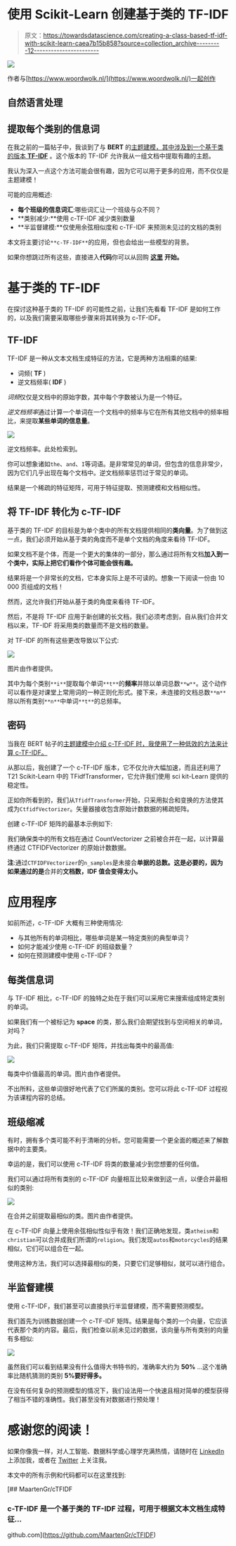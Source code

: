 # 使用 Scikit-Learn 创建基于类的 TF-IDF

> 原文：<https://towardsdatascience.com/creating-a-class-based-tf-idf-with-scikit-learn-caea7b15b858?source=collection_archive---------12----------------------->

![](img/5dd8f5344b1a5f6ed34354fa8176f9ef.png)

作者与[https://www.woordwolk.nl/](https://www.woordwolk.nl/)一起创作

## 自然语言处理

## 提取每个类别的信息词

在我之前的一篇帖子中，我谈到了与 **BERT** 的[主题建模，其中涉及到一个基于](https://github.com/MaartenGr/BERTopic)[类的版本 **TF-IDF**](https://github.com/MaartenGr/cTFIDF) 。这个版本的 TF-IDF 允许我从一组文档中提取有趣的主题。

我认为深入一点这个方法可能会很有趣，因为它可以用于更多的应用，而不仅仅是主题建模！

可能的应用概述:

*   **每个班级的信息词汇**:哪些词汇让一个班级与众不同？
*   **类别减少:**使用 c-TF-IDF 减少类别数量
*   **半监督建模:**仅使用余弦相似度和 c-TF-IDF 来预测未见过的文档的类别

本文将主要讨论`**c-TF-IDF**`的应用，但也会给出一些模型的背景。

如果你想跳过所有这些，直接进入**代码**你可以从回购 [**这里**](https://github.com/MaartenGr/cTFIDF) **开始。**

# 基于类的 TF-IDF

在探讨这种基于类的 TF-IDF 的可能性之前，让我们先看看 TF-IDF 是如何工作的，以及我们需要采取哪些步骤来将其转换为 c-TF-IDF。

## TF-IDF

TF-IDF 是一种从文本文档生成特征的方法，它是两种方法相乘的结果:

*   词频( **TF** )
*   逆文档频率( **IDF** )

*词频*仅仅是文档中的原始字数，其中每个字数被认为是一个特征。

*逆文档频率*通过计算一个单词在一个文档中的频率与它在所有其他文档中的频率相比，来提取**某些单词的信息量**。

![](img/5bb017ae1fbb3eb0511d24b858126189.png)

逆文档频率。此处检索到。

你可以想象诸如`the`、`and`、`I`等词语。是非常常见的单词，但包含的信息非常少，因为它们几乎出现在每个文档中。逆文档频率惩罚过于常见的单词。

结果是一个稀疏的特征矩阵，可用于特征提取、预测建模和文档相似性。

## 将 TF-IDF 转化为 c-TF-IDF

基于类的 TF-IDF 的目标是为单个类中的所有文档提供相同的**类向量**。为了做到这一点，我们必须开始从基于类的角度而不是单个文档的角度来看待 TF-IDF。

如果文档不是个体，而是一个更大的集体的一部分，那么通过将所有文档**加入到一个类中，实际上把它们看作个体可能会很有趣。**

结果将是一个非常长的文档，它本身实际上是不可读的。想象一下阅读一份由 10 000 页组成的文档！

然而，这允许我们开始从基于类的角度来看待 TF-IDF。

然后，不是将 TF-IDF 应用于新创建的长文档，我们必须考虑到，自从我们合并文档以来，TF-IDF 将采用类的数量而不是文档的数量。

对 TF-IDF 的所有这些更改导致以下公式:

![](img/79ad8ad5e7d01b5d589af60f7eba9fbc.png)

图片由作者提供。

其中为每个类别`**i**`提取每个单词`**t**`的**频率**并除以单词总数`**w**`。这个动作可以看作是对课堂上常用词的一种正则化形式。接下来，未连接的文档总数`**m**`除以所有类别`**n**`中单词`**t**`的总频率。

## 密码

当我在 BERT 帖子的[主题建模中介绍 c-TF-IDF 时，我使用了一种低效的方法来计算 c-TF-IDF。](/topic-modeling-with-bert-779f7db187e6)

从那以后，我创建了一个 c-TF-IDF 版本，它不仅允许大幅加速，而且还利用了 T21 Scikit-Learn 中的 TFidfTransformer，它允许我们使用 sci kit-Learn 提供的稳定性。

正如你所看到的，我们从`TfidfTransformer`开始，只采用拟合和变换的方法使其成为`CtfidfVectorizer`。矢量器接收包含原始计数数据的稀疏矩阵。

创建 c-TF-IDF 矩阵的最基本示例如下:

我们确保类中的所有文档在通过 CountVectorizer 之前被合并在一起，以计算最终通过 CTFIDFVectorizer 的原始计数数据。

**注**:通过`CTFIDFVectorizer`的`n_samples`是未接合**单据的总数。这是必要的，因为如果通过的是**合并的**文档数，IDF 值会变得太小。**

# 应用程序

如前所述，c-TF-IDF 大概有三种使用情况:

*   与其他所有的单词相比，哪些单词是某一特定类别的典型单词？
*   如何才能减少使用 c-TF-IDF 的班级数量？
*   如何在预测建模中使用 c-TF-IDF？

## 每类信息词

与 TF-IDF 相比，c-TF-IDF 的独特之处在于我们可以采用它来搜索组成特定类别的单词。

如果我们有一个被标记为 **space** 的类，那么我们会期望找到与空间相关的单词，对吗？

为此，我们只需提取 c-TF-IDF 矩阵，并找出每类中的最高值:

![](img/55aaf5fdd5dda094f11ab043f8dd8bcc.png)

每类中价值最高的单词。图片由作者提供。

不出所料，这些单词很好地代表了它们所属的类别。您可以将此 c-TF-IDF 过程视为该课程内容的总结。

## 班级缩减

有时，拥有多个类可能不利于清晰的分析。您可能需要一个更全面的概述来了解数据中的主要类。

幸运的是，我们可以使用 c-TF-IDF 将类的数量减少到您想要的任何值。

我们可以通过将所有类别的 c-TF-IDF 向量相互比较来做到这一点，以便合并最相似的类别:

![](img/3b05d3c221e972cd8949979b991d8ea1.png)

在合并之前提取最相似的类。图片由作者提供。

在 c-TF-IDF 向量上使用余弦相似性似乎有效！我们正确地发现，类`atheism`和`christian`可以合并成我们所谓的`religion`。我们发现`autos`和`motorcycles`的结果相似，它们可以组合在一起。

使用这种方法，我们可以选择最相似的类，只要它们足够相似，就可以进行组合。

## 半监督建模

使用 c-TF-IDF，我们甚至可以直接执行半监督建模，而不需要预测模型。

我们首先为训练数据创建一个 c-TF-IDF 矩阵。结果是每个类的一个向量，它应该代表那个类的内容。最后，我们检查以前未见过的数据，该向量与所有类别的向量有多相似:

![](img/4a558f6da3c9dda7eae6f1fbff48e090.png)

虽然我们可以看到结果没有什么值得大书特书的，准确率大约为 **50%** …这个准确率比随机猜测的类别 **5%要好得多。**

在没有任何复杂的预测模型的情况下，我们设法用一个快速且相对简单的模型获得了相当不错的准确性。我们甚至没有对数据进行预处理！

# 感谢您的阅读！

如果你像我一样，对人工智能、数据科学或心理学充满热情，请随时在 [LinkedIn](https://www.linkedin.com/in/mgrootendorst/) 上添加我，或者在 [Twitter](https://twitter.com/MaartenGr) 上关注我。

本文中的所有示例和代码都可以在这里找到:

[](https://github.com/MaartenGr/cTFIDF) [## MaartenGr/cTFIDF

### c-TF-IDF 是一个基于类的 TF-IDF 过程，可用于根据文本文档生成特征…

github.com](https://github.com/MaartenGr/cTFIDF)